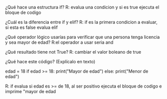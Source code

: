 ¿Qué hace una estructura if?
R: evalua una condicion y si es true ejecuta el bloque de codigo

¿Cuál es la diferencia entre if y elif?
R: if es la primera condicion a evaluar, si esta es false evalua elif

¿Qué operador lógico usarías para verificar que una persona tenga licencia y sea mayor de edad?
R:el operador a usar seria and

¿Qué resultado tiene not True?
R: cambiar el valor boleano de true

¿Qué hace este código? (Explícalo en texto)

edad = 18
if edad >= 18:
    print("Mayor de edad")
else:
    print("Menor de edad")

   R: if evalua si edad es >= de 18, al ser positivo ejecuta el bloque de codigo e imprime "mayor de edad
